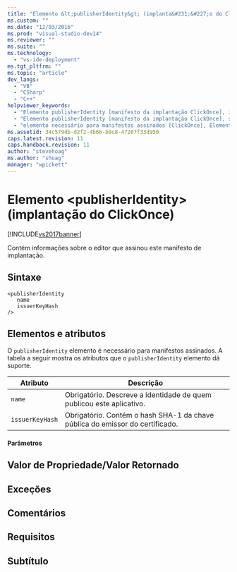 ```yaml
---
title: "Elemento &lt;publisherIdentity&gt; (implanta&#231;&#227;o do ClickOnce) | Microsoft Docs"
ms.custom: ""
ms.date: "12/03/2016"
ms.prod: "visual-studio-dev14"
ms.reviewer: ""
ms.suite: ""
ms.technology: 
  - "vs-ide-deployment"
ms.tgt_pltfrm: ""
ms.topic: "article"
dev_langs: 
  - "VB"
  - "CSharp"
  - "C++"
helpviewer_keywords: 
  - "Elemento publisherIdentity [manifesto da implantação ClickOnce], introdução"
  - "Elemento publisherIdentity [manifesto da implantação ClickOnce], sintaxe, elementos, e atributos"
  - "elemento necessário para manifestos assinados [ClickOnce], Elemento publisherIdentity"
ms.assetid: 34c579db-d2f2-4b66-b9c8-47207f33d950
caps.latest.revision: 11
caps.handback.revision: 11
author: "stevehoag"
ms.author: "shoag"
manager: "wpickett"
---
```

# Elemento &lt;publisherIdentity&gt; (implanta&#231;&#227;o do ClickOnce)
[!INCLUDE[vs2017banner](../code-quality/includes/vs2017banner.md)]

Contém informações sobre o editor que assinou este manifesto de implantação.  
  
## Sintaxe  
  
```  
<publisherIdentity  
   name  
   issuerKeyHash  
/>  
```  
  
## Elementos e atributos  
 O `publisherIdentity` elemento é necessário para manifestos assinados.  A tabela a seguir mostra os atributos que o `publisherIdentity` elemento dá suporte.  
  
|Atributo|Descrição|  
|--------------|---------------|  
|`name`|Obrigatório.  Descreve a identidade de quem publicou este aplicativo.|  
|`issuerKeyHash`|Obrigatório.  Contém o hash SHA\-1 da chave pública do emissor do certificado.|  
  
#### Parâmetros  
  
## Valor de Propriedade\/Valor Retornado  
  
## Exceções  
  
## Comentários  
  
## Requisitos  
  
## Subtítulo